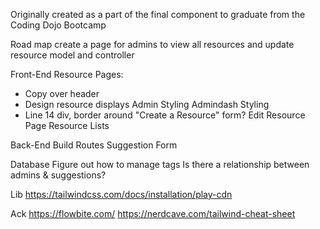 
Originally created as a part of the final component to graduate from the Coding Dojo Bootcamp

Road map
create a page for admins to view all resources and update
resource model and controller

Front-End
Resource Pages:
- Copy over header
- Design resource displays
Admin Styling
Admindash Styling
- Line 14 div, border around "Create a Resource" form?
Edit Resource Page
Resource Lists


Back-End
Build Routes
Suggestion Form


Database
Figure out how to manage tags
Is there a relationship between admins & suggestions?

Lib
https://tailwindcss.com/docs/installation/play-cdn 

Ack
https://flowbite.com/ 
https://nerdcave.com/tailwind-cheat-sheet 